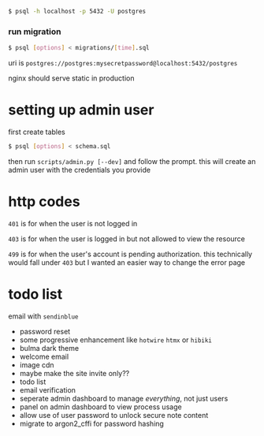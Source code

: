 ```bash
$ psql -h localhost -p 5432 -U postgres
```
### run migration
```bash
$ psql [options] < migrations/[time].sql
```

uri is `postgres://postgres:mysecretpassword@localhost:5432/postgres`

nginx should serve static in production

# setting up admin user
first create tables
```bash
$ psql [options] < schema.sql
```

then run `scripts/admin.py [--dev]` and follow the prompt. this will create an admin user with the credentials you provide

# http codes
`401` is for when the user is not logged in

`403` is for when the user is logged in but not allowed to view the resource

`499` is for when the user's account is pending authorization. this technically would fall under `403` but I wanted an easier way to change the error page

# todo list
email with `sendinblue`
- password reset
- some progressive enhancement like `hotwire` `htmx` or `hibiki`
- bulma dark theme
- welcome email
- image cdn
- maybe make the site invite only??
- todo list
- email verification
- seperate admin dashboard to manage *everything*, not just users
- panel on admin dashboard to view process usage
- allow use of user password to unlock secure note content
- migrate to argon2_cffi for password hashing